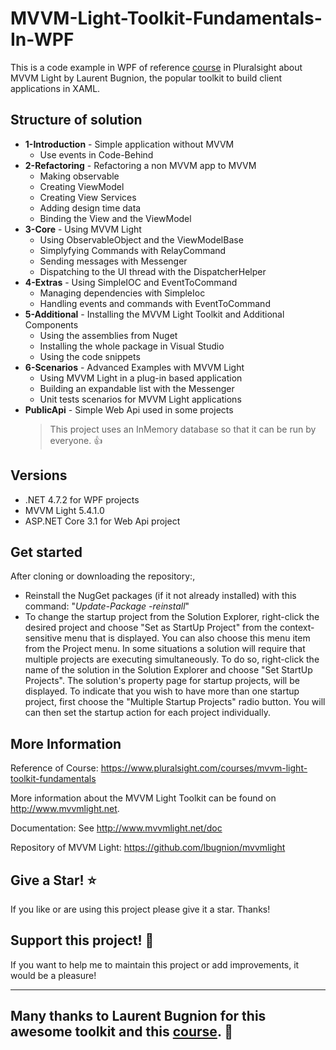 # MVVM-Light-Toolkit-Fundamentals-In-WPF
This is a code example in WPF of reference [course](https://www.pluralsight.com/courses/mvvm-light-toolkit-fundamentals "Link of course in Pluralsight") in Pluralsight
about MVVM Light by Laurent Bugnion, the popular toolkit to build client applications in XAML.


## Structure of solution

- **1-Introduction** - Simple application without MVVM
  - Use events in Code-Behind
- **2-Refactoring**  - Refactoring a non MVVM app to MVVM 
  - Making observable
  - Creating ViewModel
  - Creating View Services
  - Adding design time data
  - Binding the View and the ViewModel
- **3-Core** - Using MVVM Light 
  - Using ObservableObject and the ViewModelBase
  - Simplyfying Commands with RelayCommand
  - Sending messages with Messenger
  - Dispatching to the UI thread with the DispatcherHelper
- **4-Extras** - Using SimpleIOC and EventToCommand
  - Managing dependencies with SimpleIoc
  - Handling events and commands with EventToCommand
- **5-Additional** - Installing the MVVM Light Toolkit and Additional Components
  - Using the assemblies from Nuget
  - Installing the whole package in Visual Studio
  - Using the code snippets
- **6-Scenarios** - Advanced Examples with MVVM Light
  - Using MVVM Light in a plug-in based application
  - Building an expandable list with the Messenger
  - Unit tests scenarios for MVVM Light applications
- **PublicApi** - Simple Web Api used in some projects
  > This project uses an InMemory database so that it can be run by everyone. :+1:
  
  
## Versions

- .NET 4.7.2 for WPF projects
- MVVM Light 5.4.1.0
- ASP.NET Core 3.1 for Web Api project
  
  
## Get started

After cloning or downloading the repository:, 
- Reinstall the NugGet packages (if it not already installed) with this command: "*Update-Package -reinstall*"
- To change the startup project from the Solution Explorer, right-click the desired project and choose "Set as StartUp Project" 
from the context-sensitive menu that is displayed. You can also choose this menu item from the Project menu. 
In some situations a solution will require that multiple projects are executing simultaneously. 
To do so, right-click the name of the solution in the Solution Explorer and choose "Set StartUp Projects". 
The solution's property page for startup projects, will be displayed. To indicate that you wish to have more than one startup project, 
first choose the "Multiple Startup Projects" radio button. You will can then set the startup action for each project individually.
  
  
## More Information

Reference of Course: https://www.pluralsight.com/courses/mvvm-light-toolkit-fundamentals

More information about the MVVM Light Toolkit can be found on http://www.mvvmlight.net.

Documentation: See http://www.mvvmlight.net/doc

Repository of MVVM Light: https://github.com/lbugnion/mvvmlight


## Give a Star! :star:

If you like or are using this project please give it a star. Thanks!

## Support this project! :pray:
If you want to help me to maintain this project or add improvements, it would be a pleasure! 

- - - -

## Many thanks to Laurent Bugnion for this awesome toolkit and this [course](https://www.pluralsight.com/courses/mvvm-light-toolkit-fundamentals "Link of course in Pluralsight"). :clap:
